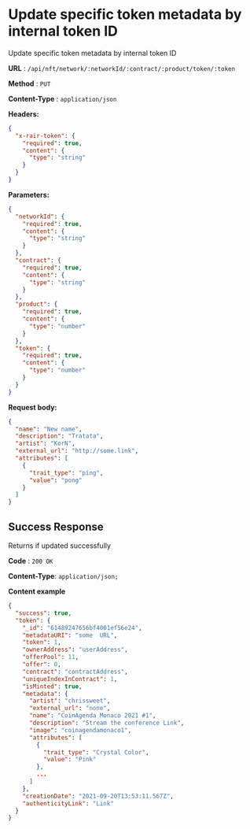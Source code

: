 # Update specific token metadata by internal token ID

Update specific token metadata by internal token ID

**URL** : `/api/nft/network/:networkId/:contract/:product/token/:token`

**Method** : `PUT`

**Content-Type** : `application/json`

**Headers:**

```json
{
  "x-rair-token": {
    "required": true,
    "content": {
      "type": "string"
    }
  }
}
```

**Parameters:**

```json
{
  "networkId": {
    "required": true,
    "content": {
      "type": "string"
    }
  },
  "contract": {
    "required": true,
    "content": {
      "type": "string"
    }
  },
  "product": {
    "required": true,
    "content": {
      "type": "number"
    }
  },
  "token": {
    "required": true,
    "content": {
      "type": "number"
    }
  }
}
```

**Request body:**

```json
{
  "name": "New name",
  "description": "Tratata",
  "artist": "KorN",
  "external_url": "http://some.link",
  "attributes": [
    {
      "trait_type": "ping",
      "value": "pong"
    }
  ]
}
```

## Success Response

Returns if updated successfully

**Code** : `200 OK`

**Content-Type**: `application/json;`

**Content example**

```json
{
  "success": true,
  "token": {
    "_id": "61489247656bf4001ef56e24",
    "metadataURI": "some  URL",
    "token": 1,
    "ownerAddress": "userAddress",
    "offerPool": 11,
    "offer": 0,
    "contract": "contractAddress",
    "uniqueIndexInContract": 1,
    "isMinted": true,
    "metadata": {
      "artist": "chrissweet",
      "external_url": "none",
      "name": "CoinAgenda Monaco 2021 #1",
      "description": "Stream the conference Link",
      "image": "coinagendamonaco1",
      "attributes": [
        {
          "trait_type": "Crystal Color",
          "value": "Pink"
        },
        ...
      ]
    },
    "creationDate": "2021-09-20T13:53:11.567Z",
    "authenticityLink": "Link"
  }
}
```

